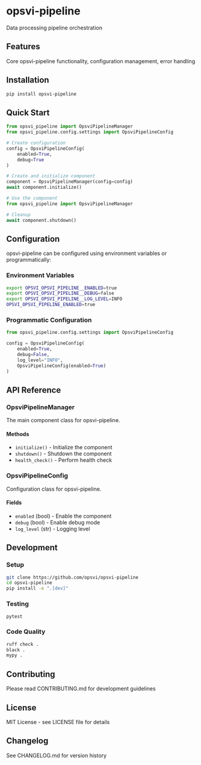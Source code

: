 # opsvi-pipeline

Data processing pipeline orchestration

## Features

Core opsvi-pipeline functionality, configuration management, error handling

## Installation

```bash
pip install opsvi-pipeline
```

## Quick Start

```python
from opsvi_pipeline import OpsviPipelineManager
from opsvi_pipeline.config.settings import OpsviPipelineConfig

# Create configuration
config = OpsviPipelineConfig(
    enabled=True,
    debug=True
)

# Create and initialize component
component = OpsviPipelineManager(config=config)
await component.initialize()

# Use the component
from opsvi_pipeline import OpsviPipelineManager

# Cleanup
await component.shutdown()
```

## Configuration

opsvi-pipeline can be configured using environment variables or programmatically:

### Environment Variables

```bash
export OPSVI_OPSVI_PIPELINE__ENABLED=true
export OPSVI_OPSVI_PIPELINE__DEBUG=false
export OPSVI_OPSVI_PIPELINE__LOG_LEVEL=INFO
OPSVI_OPSVI_PIPELINE_ENABLED=true
```

### Programmatic Configuration

```python
from opsvi_pipeline.config.settings import OpsviPipelineConfig

config = OpsviPipelineConfig(
    enabled=True,
    debug=False,
    log_level="INFO",
    OpsviPipelineConfig(enabled=True)
)
```

## API Reference

### OpsviPipelineManager

The main component class for opsvi-pipeline.

#### Methods

- `initialize()` - Initialize the component
- `shutdown()` - Shutdown the component
- `health_check()` - Perform health check


### OpsviPipelineConfig

Configuration class for opsvi-pipeline.

#### Fields

- `enabled` (bool) - Enable the component
- `debug` (bool) - Enable debug mode
- `log_level` (str) - Logging level


## Development

### Setup

```bash
git clone https://github.com/opsvi/opsvi-pipeline
cd opsvi-pipeline
pip install -e ".[dev]"
```

### Testing

```bash
pytest
```

### Code Quality

```bash
ruff check .
black .
mypy .
```

## Contributing

Please read CONTRIBUTING.md for development guidelines

## License

MIT License - see LICENSE file for details

## Changelog

See CHANGELOG.md for version history
